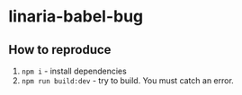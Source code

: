 # linaria-babel-bug

## How to reproduce
1. `npm i` - install dependencies
2. `npm run build:dev` - try to build. You must catch an error.
